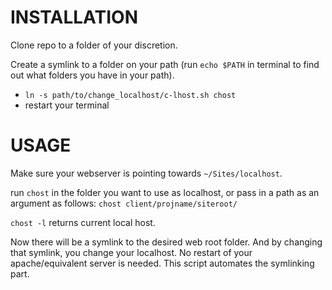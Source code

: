 INSTALLATION
============

Clone repo to a folder of your discretion.

Create a symlink to a folder on your path (run `echo $PATH` in terminal to find out what folders you have in your path).

* `ln -s path/to/change_localhost/c-lhost.sh chost`
* restart your terminal


USAGE
=====

Make sure your webserver is pointing towards `~/Sites/localhost`.

run `chost` in the folder you want to use as localhost, or pass in a path as an argument as follows:
`chost client/projname/siteroot/`

`chost -l` returns current local host.

Now there will be a symlink to the desired web root folder.
And by changing that symlink, you change your localhost.
No restart of your apache/equivalent server is needed.
This script automates the symlinking part.


